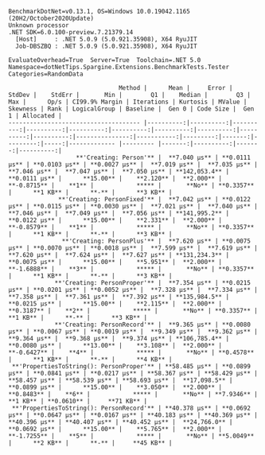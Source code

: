 
    BenchmarkDotNet=v0.13.1, OS=Windows 10.0.19042.1165 (20H2/October2020Update)
    Unknown processor
    .NET SDK=6.0.100-preview.7.21379.14
      [Host]     : .NET 5.0.9 (5.0.921.35908), X64 RyuJIT
      Job-DBSZBQ : .NET 5.0.9 (5.0.921.35908), X64 RyuJIT

    EvaluateOverhead=True  Server=True  Toolchain=.NET 5.0  
    Namespace=dotNetTips.Spargine.Extensions.BenchmarkTests.Tester  Categories=RandomData  

                                   Method |      Mean |     Error |    StdDev |    StdErr |       Min |        Q1 |    Median |        Q3 |       Max |      Op/s | CI99.9% Margin | Iterations | Kurtosis | MValue | Skewness | Rank | LogicalGroup | Baseline |  Gen 0 | Code Size |  Gen 1 | Allocated |
    ------------------------------------- |----------:|----------:|----------:|----------:|----------:|----------:|----------:|----------:|----------:|----------:|---------------:|-----------:|---------:|-------:|---------:|-----:|------------- |--------- |-------:|----------:|-------:|----------:|
                       **'Creating: Person'** |  **7.040 μs** | **0.0111 μs** | **0.0103 μs** | **0.0027 μs** |  **7.019 μs** |  **7.035 μs** |  **7.046 μs** |  **7.047 μs** |  **7.050 μs** | **142,053.4** |      **0.0111 μs** |      **15.00** |    **2.120** |  **2.000** |  **-0.8715** |    **1** |            ***** |       **No** | **0.3357** |      **1 KB** |      **-** |      **3 KB** |
                  **'Creating: PersonFixed'** |  **7.042 μs** | **0.0122 μs** | **0.0115 μs** | **0.0030 μs** |  **7.021 μs** |  **7.040 μs** |  **7.046 μs** |  **7.049 μs** |  **7.056 μs** | **141,995.2** |      **0.0122 μs** |      **15.00** |    **2.331** |  **2.000** |  **-0.8579** |    **1** |            ***** |       **No** | **0.3357** |      **1 KB** |      **-** |      **3 KB** |
                   **'Creating: PersonPlus'** |  **7.620 μs** | **0.0075 μs** | **0.0070 μs** | **0.0018 μs** |  **7.599 μs** |  **7.619 μs** |  **7.620 μs** |  **7.624 μs** |  **7.627 μs** | **131,234.3** |      **0.0075 μs** |      **15.00** |    **5.951** |  **2.000** |  **-1.6888** |    **3** |            ***** |       **No** | **0.3357** |      **1 KB** |      **-** |      **3 KB** |
                 **'Creating: PersonProper'** |  **7.354 μs** | **0.0215 μs** | **0.0201 μs** | **0.0052 μs** |  **7.328 μs** |  **7.334 μs** |  **7.358 μs** |  **7.361 μs** |  **7.392 μs** | **135,984.5** |      **0.0215 μs** |      **15.00** |    **2.115** |  **2.000** |   **0.3187** |    **2** |            ***** |       **No** | **0.3357** |      **1 KB** |      **-** |      **3 KB** |
                 **'Creating: PersonRecord'** |  **9.365 μs** | **0.0080 μs** | **0.0067 μs** | **0.0019 μs** |  **9.349 μs** |  **9.362 μs** |  **9.364 μs** |  **9.368 μs** |  **9.374 μs** | **106,785.4** |      **0.0080 μs** |      **13.00** |    **3.108** |  **2.000** |  **-0.6427** |    **4** |            ***** |       **No** | **0.4578** |      **1 KB** |      **-** |      **4 KB** |
     **'PropertiesToString(): PersonProper'** | **58.485 μs** | **0.0899 μs** | **0.0841 μs** | **0.0217 μs** | **58.367 μs** | **58.429 μs** | **58.457 μs** | **58.539 μs** | **58.693 μs** |  **17,098.5** |      **0.0899 μs** |      **15.00** |    **3.050** |  **2.000** |   **0.8483** |    **6** |            ***** |       **No** | **7.9346** |      **1 KB** | **0.0610** |     **71 KB** |
     **'PropertiesToString(): PersonRecord'** | **40.378 μs** | **0.0692 μs** | **0.0647 μs** | **0.0167 μs** | **40.183 μs** | **40.369 μs** | **40.396 μs** | **40.407 μs** | **40.452 μs** |  **24,766.0** |      **0.0692 μs** |      **15.00** |    **5.765** |  **2.000** |  **-1.7255** |    **5** |            ***** |       **No** | **5.0049** |      **2 KB** |      **-** |     **45 KB** |
